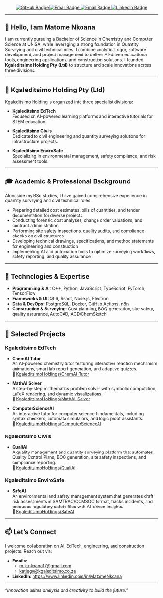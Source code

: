 <p align="center">
  <a href="https://github.com/MatomeNkoana">
    <img src="https://img.shields.io/badge/GitHub-Matome%20Nkoana-%23121011.svg?style=flat-square&logo=github" alt="GitHub Badge"/>
  </a>
  <a href="mailto:m.k.nkoana17@gmail.com">
    <img src="https://img.shields.io/badge/Email-m.k.nkoana17@gmail.com-blue?style=flat-square&logo=gmail" alt="Email Badge"/>
  </a>
  <a href="mailto:katlego@kgaleditsimo.co.za">
    <img src="https://img.shields.io/badge/Email-katlego@kgaleditsimo.co.za-blue?style=flat-square&logo=gmail" alt="Email Badge"/>
  </a>
  <a href="https://www.linkedin.com/in/MatomeNkoana">
    <img src="https://img.shields.io/badge/LinkedIn-Matome%20Nkoana-%230077B5.svg?style=flat-square&logo=linkedin" alt="LinkedIn Badge"/>
  </a>
</p>

---

## 👋 Hello, I am Matome Nkoana

I am currently pursuing a Bachelor of Science in Chemistry and Computer Science at UNISA, while leveraging a strong foundation in Quantity Surveying and civil technical roles. I combine analytical rigor, software development, and project management to deliver AI-driven educational tools, engineering applications, and construction solutions. I founded **Kgaleditsimo Holding Pty (Ltd)** to structure and scale innovations across three divisions.

---

## 🏢 Kgaleditsimo Holding Pty (Ltd)

Kgaleditsimo Holding is organized into three specialist divisions:

* **Kgaleditsimo EdTech**  
  Focused on AI-powered learning platforms and interactive tutorials for STEM education.

* **Kgaleditsimo Civils**  
  Dedicated to civil engineering and quantity surveying solutions for infrastructure projects.

* **Kgaleditsimo EnviroSafe**  
  Specializing in environmental management, safety compliance, and risk assessment tools.

---

## 🎓 Academic & Professional Background

Alongside my BSc studies, I have gained comprehensive experience in quantity surveying and civil technical roles:

* Preparing detailed cost estimates, bills of quantities, and tender documentation for diverse projects
* Conducting forensic cost analyses, change order valuations, and contract administration
* Performing site safety inspections, quality audits, and compliance checks on civil structures
* Developing technical drawings, specifications, and method statements for engineering and construction
* Implementing AI and automation tools to optimize surveying workflows, safety reporting, and quality assurance

---

## 🚀 Technologies & Expertise

* **Programming & AI:** C++, Python, JavaScript, TypeScript, PyTorch, TensorFlow  
* **Frameworks & UI:** Qt 6, React, Node.js, Electron  
* **Data & DevOps:** PostgreSQL, Docker, GitHub Actions, n8n  
* **Construction & Surveying:** Cost planning, BOQ generation, site safety, quality assurance, AutoCAD, ACD/ChemSketch  

---

## 🌟 Selected Projects

### Kgaleditsimo EdTech

* **ChemAI Tutor**  
  An AI-powered chemistry tutor featuring interactive reaction mechanism animations, smart lab report generation, and adaptive quizzes.  
  🔗 [KgaleditsimoHoldings/ChemAI-Tutor](https://github.com/KgaleditsimoHoldings/ChemAI-Tutor)

* **MathAI Solver**  
  A step-by-step mathematics problem solver with symbolic computation, LaTeX rendering, and dynamic visualizations.  
  🔗 [KgaleditsimoHoldings/MathAI-Solver](https://github.com/KgaleditsimoHoldings/MathAI-Solver)

* **ComputerScienceAI**  
  An interactive tutor for computer science fundamentals, including syntax checkers, automata simulators, and logic proof assistants.  
  🔗 [KgaleditsimoHoldings/ComputerScienceAI](https://github.com/KgaleditsimoHoldings/ComputerScienceAI)

### Kgaleditsimo Civils

* **QualiAI**  
  A quality management and quantity surveying platform that automates Quality Control Plans, BOQ generation, site safety inspections, and compliance reporting.  
  🔗 [KgaleditsimoHoldings/QualiAI](https://github.com/KgaleditsimoHoldings/QualiAI)

### Kgaleditsimo EnviroSafe

* **SafeAI**  
  An environmental and safety management system that generates draft risk assessments in SAMTRAC/COMSOC format, tracks incidents, and produces regulatory safety files with AI-driven insights.  
  🔗 [KgaleditsimoHoldings/SafeAI](https://github.com/KgaleditsimoHoldings/SafeAI)

---

## 📫 Let’s Connect

I welcome collaboration on AI, EdTech, engineering, and construction projects. Reach out via:

* **Emails:**  
  - m.k.nkoana17@gmail.com  
  - katlego@kgaleditsimo.co.za  
* **LinkedIn:** https://www.linkedin.com/in/MatomeNkoana  

---

*“Innovation unites analysis and creativity to build the future.”*

